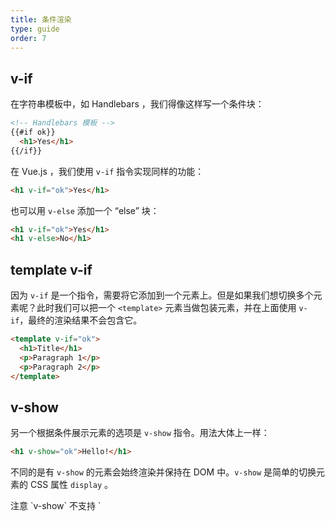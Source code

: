 ```yaml
---
title: 条件渲染
type: guide
order: 7
---
```


## v-if

在字符串模板中，如 Handlebars ，我们得像这样写一个条件块：

``` html
<!-- Handlebars 模板 -->
{{#if ok}}
  <h1>Yes</h1>
{{/if}}
```

在 Vue.js ，我们使用 `v-if` 指令实现同样的功能：

``` html
<h1 v-if="ok">Yes</h1>
```

也可以用 `v-else` 添加一个 “else” 块：

``` html
<h1 v-if="ok">Yes</h1>
<h1 v-else>No</h1>
```

## template v-if

因为 `v-if` 是一个指令，需要将它添加到一个元素上。但是如果我们想切换多个元素呢？此时我们可以把一个 `<template>` 元素当做包装元素，并在上面使用 `v-if`，最终的渲染结果不会包含它。

``` html
<template v-if="ok">
  <h1>Title</h1>
  <p>Paragraph 1</p>
  <p>Paragraph 2</p>
</template>
```

## v-show

另一个根据条件展示元素的选项是 `v-show` 指令。用法大体上一样：

``` html
<h1 v-show="ok">Hello!</h1>
```

不同的是有 `v-show` 的元素会始终渲染并保持在 DOM 中。`v-show` 是简单的切换元素的 CSS 属性 `display` 。

<p class="tip">注意 `v-show` 不支持 `<template>` 语法。</p>


## v-else

可以用 `v-else` 指令给 `v-if` 或 `v-show` 添加一个 "else 块"：

``` html
<div v-if="Math.random() > 0.5">
  Sorry
</div>
<div v-else>
  Not sorry
</div>
```

`v-else` 元素必须立即跟在 `v-if` 或 `v-show` 元素的后面——否则它不能被识别。

### 组件警告

将 `v-show` 用在组件上时，因为指令的优先级 `v-else` 会出现问题。因此不要这样做：

```html
<custom-component v-show="condition"></custom-component>
<p v-else>这可能也是一个组件</p>
```

用另一个 `v-show` 替换 `v-else`：

```html
<custom-component v-show="condition"></custom-component>
<p v-show="!condition">这可能也是一个组件</p>
```

这样就可以达到 `v-if` 的效果。

## v-if vs. v-show

在切换 `v-if` 块时， Vue.js 有一个局部编译/卸载过程，因为 `v-if` 之中的模板也可能包括数据绑定或子组件。 `v-if` 是真实的条件渲染，因为它会确保条件块在切换当中合适地销毁与重建条件块内的事件监听器和子组件。

`v-if` 也是**惰性的**：如果在初始渲染时条件为假，则什么也不做——在条件第一次变为真时才开始局部编译（编译会被缓存起来）。

相比之下， `v-show` 简单得多——元素始终被编译并保留，只是简单地基于 CSS 切换。

一般来说， `v-if` 有更高的切换消耗而 `v-show` 有更高的初始渲染消耗。因此，如果需要频繁切换 `v-show` 较好，如果在运行时条件不大可能改变 `v-if` 较好。


***

> 原文：http://vuejs.org/guide/conditional.html

***
